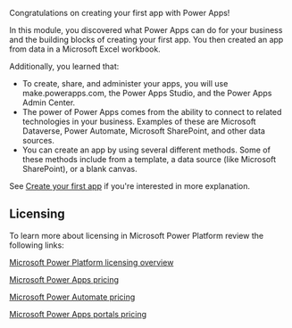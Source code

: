 Congratulations on creating your first app with Power Apps!

In this module, you discovered what Power Apps can do for your business and the building blocks of creating your first app. You then created an app from data in a Microsoft Excel workbook.  

Additionally, you learned that:

- To create, share, and administer your apps, you will use make.powerapps.com, the Power Apps Studio, and the Power Apps Admin Center.
- The power of Power Apps comes from the ability to connect to related technologies in your business. Examples of these are Microsoft Dataverse, Power Automate, Microsoft SharePoint, and other data sources.
- You can create an app by using several different methods. Some of these methods include from a template, a data source (like Microsoft SharePoint), or a blank canvas.  

See [Create your first app](https://www.youtube.com/watch?v=88FlPT7XbP0&azure-portal=true) if you're interested in more explanation.

## Licensing 


To learn more about licensing in Microsoft Power Platform review the following links:

[Microsoft Power Platform licensing overview](/power-platform/admin/pricing-billing-skus/?azure-portal=true)

[Microsoft Power Apps pricing](https://powerapps.microsoft.com/pricing/?azure-portal=true)

[Microsoft Power Automate pricing](https://us.flow.microsoft.com/pricing/?azure-portal=true)

[Microsoft Power Apps portals pricing](https://powerapps.microsoft.com/portals/?azure-portal=true)

